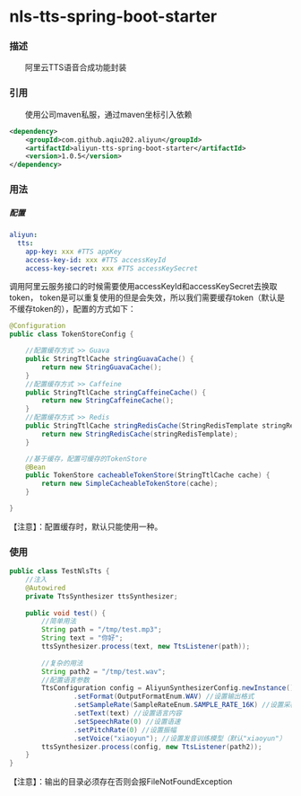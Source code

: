 # nls-tts-spring-boot-starter
### 描述
&emsp;&emsp;阿里云TTS语音合成功能封装

### 引用
&emsp;&emsp;使用公司maven私服，通过maven坐标引入依赖 
```xml
<dependency>
    <groupId>com.github.aqiu202.aliyun</groupId>
    <artifactId>aliyun-tts-spring-boot-starter</artifactId>
    <version>1.0.5</version>
</dependency>
```
### 用法
##### 配置
```yaml
aliyun:
  tts:
    app-key: xxx #TTS appKey
    access-key-id: xxx #TTS accessKeyId
    access-key-secret: xxx #TTS accessKeySecret
```
调用阿里云服务接口的时候需要使用accessKeyId和accessKeySecret去换取token，
token是可以重复使用的但是会失效，所以我们需要缓存token（默认是不缓存token的），配置的方式如下：
```java
@Configuration
public class TokenStoreConfig {

    //配置缓存方式 >> Guava
    public StringTtlCache stringGuavaCache() {
        return new StringGuavaCache();
    }
    //配置缓存方式 >> Caffeine
    public StringTtlCache stringCaffeineCache() {
        return new StringCaffeineCache();
    }
    //配置缓存方式 >> Redis
    public StringTtlCache stringRedisCache(StringRedisTemplate stringRedisTemplate) {
        return new StringRedisCache(stringRedisTemplate);
    }

    //基于缓存，配置可缓存的TokenStore
    @Bean
    public TokenStore cacheableTokenStore(StringTtlCache cache) {
        return new SimpleCacheableTokenStore(cache);
    }

}
```
【注意】：配置缓存时，默认只能使用一种。
### 使用
```java
public class TestNlsTts {
    //注入
    @Autowired
    private TtsSynthesizer ttsSynthesizer;
    
    public void test() {
        //简单用法
        String path = "/tmp/test.mp3";
        String text = "你好";
        ttsSynthesizer.process(text, new TtsListener(path));
        
        //复杂的用法
        String path2 = "/tmp/test.wav";
        //配置语言参数
        TtsConfiguration config = AliyunSynthesizerConfig.newInstance()
				.setFormat(OutputFormatEnum.WAV) //设置输出格式
				.setSampleRate(SampleRateEnum.SAMPLE_RATE_16K) //设置采样率
				.setText(text) //设置语言内容
				.setSpeechRate(0) //设置语速
				.setPitchRate(0) //设置振幅
				.setVoice("xiaoyun"); //设置发音训练模型（默认"xiaoyun"）
	    ttsSynthesizer.process(config, new TtsListener(path2));
    }
}
```
【注意】：输出的目录必须存在否则会报FileNotFoundException